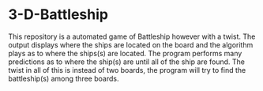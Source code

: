 # 3-D-Battleship

This repository is a automated game of Battleship however with a twist. The output displays where the ships are located on the board and the algorithm plays as to where the ships(s) are located. The program performs many predictions as to where the ship(s) are until all of the ship are found. The twist in all of this is instead of two boards, the program will try to find the battleship(s) among three boards. 
